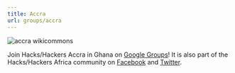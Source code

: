```yaml
---
title: Accra
url: groups/accra
---
```


![accra wikicommons](https://upload.wikimedia.org/wikipedia/commons/b/b6/A_drone_footage_of_Accra_central%2C_Ghana.jpg)

Join Hacks/Hackers Accra in Ghana  on [Google Groups](https://groups.google.com/g/hackshackers-ghana)! It is also part of the Hacks/Hackers Africa community on [Facebook](https://www.facebook.com/HacksHackersAfrica/) and [Twitter](https://twitter.com/hhafrica).
